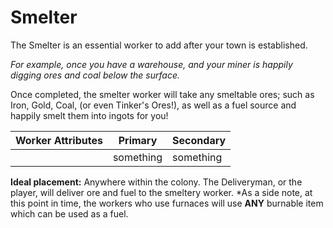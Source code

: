 # Smelter


The Smelter is an essential worker to add after your town is established.

*For example, once you have a warehouse, and your miner is happily digging ores and coal below the surface.*


Once completed, the smelter worker will take any smeltable ores; such as Iron, Gold, Coal, (or even Tinker's Ores!), as well as a fuel source and happily smelt them into ingots for you!


| Worker Attributes        | Primary           | Secondary  |
| ------------------------ |:-----------------:| -----------|
|                          |       something   |something   |


**Ideal placement:** 
Anywhere within the colony. The Deliveryman, or the player, will deliver ore and fuel to the smeltery worker. 
*As a side note, at this point in time, the workers who use furnaces will use **ANY** burnable item which can be used as a fuel.
